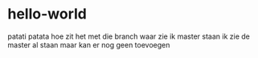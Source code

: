 # hello-world
patati patata
hoe zit het met die branch waar zie ik master staan
ik zie de master al staan maar kan er nog geen toevoegen
